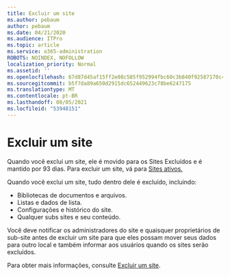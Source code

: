 ```yaml
---
title: Excluir um site
ms.author: pebaum
author: pebaum
ms.date: 04/21/2020
ms.audience: ITPro
ms.topic: article
ms.service: o365-administration
ROBOTS: NOINDEX, NOFOLLOW
localization_priority: Normal
ms.assetid: ''
ms.openlocfilehash: 67d87d45af15ff2e08c585f952994fbc60c3b840f92587170c45ab3c9b53c6e2
ms.sourcegitcommit: b5f7da89a650d2915dc652449623c78be6247175
ms.translationtype: MT
ms.contentlocale: pt-BR
ms.lasthandoff: 08/05/2021
ms.locfileid: "53948151"
---
```

# <a name="delete-a-site"></a>Excluir um site

Quando você exclui um site, ele é movido para os Sites Excluídos e é mantido por 93 dias. Para excluir um site, vá para [Sites ativos.](https://admin.microsoft.com/sharepoint?page=sitemanagement&modern=true) 

Quando você exclui um site, tudo dentro dele é excluído, incluindo:

- Bibliotecas de documentos e arquivos.
- Listas e dados de lista.
- Configurações e histórico do site.
- Qualquer subs sites e seu conteúdo.

Você deve notificar os administradores do site e quaisquer proprietários de sub-site antes de excluir um site para que eles possam mover seus dados para outro local e também informar aos usuários quando os sites serão excluídos.

Para obter mais informações, consulte [Excluir um site](https://docs.microsoft.com/sharepoint/delete-site-collection).
